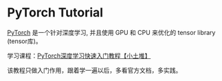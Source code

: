 # PyTorch Tutorial

[PyTorch](https://pytorch.org/) 是一个针对深度学习, 并且使用 GPU 和 CPU 来优化的 tensor library (tensor库)。

学习课程：[PyTorch深度学习快速入门教程【小土堆】](https://www.bilibili.com/video/BV1hE411t7RN/?share_source=copy_web&vd_source=3f555cf5da7349f4a8a9fdc0df4cd7af)

该教程只做入门作用，跟着学一遍以后，多看官方文档，多实践。